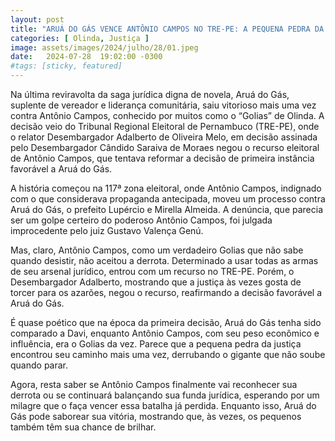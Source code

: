 ```yaml
---
layout: post
title: "ARUÁ DO GÁS VENCE ANTÔNIO CAMPOS NO TRE-PE: A PEQUENA PEDRA DA JUSTIÇA"
categories: [ Olinda, Justiça ]
image: assets/images/2024/julho/28/01.jpeg
date:   2024-07-28  19:02:00 -0300
#tags: [sticky, featured]
---
```

Na última reviravolta da saga jurídica digna de novela, Aruá do Gás, suplente de vereador e liderança comunitária, saiu vitorioso mais uma vez contra Antônio Campos, conhecido por muitos como o “Golias” de Olinda. A decisão veio do Tribunal Regional Eleitoral de Pernambuco (TRE-PE), onde o relator Desembargador Adalberto de Oliveira Melo, em decisão assinada pelo Desembargador Cândido Saraiva de Moraes negou o recurso eleitoral de Antônio Campos, que tentava reformar a decisão de primeira instância favorável a Aruá do Gás.

A história começou na 117ª zona eleitoral, onde Antônio Campos, indignado com o que considerava propaganda antecipada, moveu um processo contra Aruá do Gás, o prefeito Lupércio e Mirella Almeida. A denúncia, que parecia ser um golpe certeiro do poderoso Antônio Campos, foi julgada improcedente pelo juiz Gustavo Valença Genú. 

Mas, claro, Antônio Campos, como um verdadeiro Golias que não sabe quando desistir, não aceitou a derrota. Determinado a usar todas as armas de seu arsenal jurídico, entrou com um recurso no TRE-PE. Porém, o Desembargador Adalberto, mostrando que a justiça às vezes gosta de torcer para os azarões, negou o recurso, reafirmando a decisão favorável a Aruá do Gás.

É quase poético que na época da primeira decisão, Aruá do Gás tenha sido comparado a Davi, enquanto Antônio Campos, com seu peso econômico e influência, era o Golias da vez. Parece que a pequena pedra da justiça encontrou seu caminho mais uma vez, derrubando o gigante que não soube quando parar.

Agora, resta saber se Antônio Campos finalmente vai reconhecer sua derrota ou se continuará balançando sua funda jurídica, esperando por um milagre que o faça vencer essa batalha já perdida. Enquanto isso, Aruá do Gás pode saborear sua vitória, mostrando que, às vezes, os pequenos também têm sua chance de brilhar.
